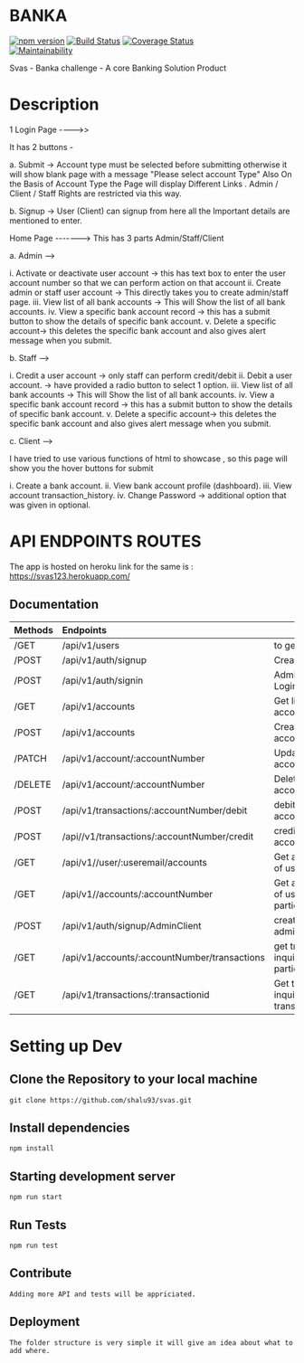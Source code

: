 # BANKA

[![npm version](https://badge.fury.io/js/heroku-api-plugin.svg)](http://badge.fury.io/js/heroku-api-plugin)
[![Build Status](https://travis-ci.com/shalu93/svas.svg?branch=master)](https://travis-ci.com/shalu93/svas)
[![Coverage Status](https://coveralls.io/repos/github/shalu93/svas/badge.svg?branch=testing-tests-travis-ci)](https://coveralls.io/github/shalu93/svas)  
[![Maintainability](https://api.codeclimate.com/v1/badges/6f9d176365640932903b/maintainability)](https://codeclimate.com/github/shalu93/svas)
 
Svas - Banka challenge - A core Banking Solution Product

# Description

1 Login Page ---->>

It has 2 buttons - 

a. Submit -> Account type must be selected before submitting otherwise it will show blank page with a message "Please select account Type" Also On the Basis of Account Type the Page will display Different Links . Admin / Client / Staff Rights are restricted via this way.

b. Signup -> User (Client) can signup from here all the Important details are mentioned to enter.

Home Page ------->
This has 3 parts Admin/Staff/Client

a. Admin -->

i. Activate or deactivate user account -> this has text box to enter the user account number so that we can perform action on that account ii. Create admin or staff user account -> This directly takes you to create admin/staff page. iii. View list of all bank accounts -> This will Show the list of all bank accounts. iv. View a specific bank account record -> this has a submit button to show the details of specific bank account. v. Delete a specific account-> this deletes the specific bank account and also gives alert message when you submit.

b. Staff -->

i. Credit a user account -> only staff can perform credit/debit ii. Debit a user account. -> have provided a radio button to select 1 option. iii. View list of all bank accounts -> This will Show the list of all bank accounts. iv. View a specific bank account record -> this has a submit button to show the details of specific bank account. v. Delete a specific account-> this deletes the specific bank account and also gives alert message when you submit.

c. Client -->

I have tried to use various functions of html to showcase , so this page will show you the hover buttons for submit

i. Create a bank account. ii. View bank account profile (dashboard). iii. View account transaction_history. iv. Change Password -> additional option that was given in optional.

# API ENDPOINTS ROUTES

The app is hosted on heroku link for the same is : https://svas123.herokuapp.com/

## Documentation
| Methods | Endpoints | Actions |
| :----- | :----- | ----- |
| /GET | /api/v1/users | to get all users |
| /POST | /api/v1/auth/signup | Creating a User |
| /POST | /api/v1/auth/signin | Admin/Staff/Client Login |
| /GET | /api/v1/accounts | Get list of all accounts |
| /POST | /api/v1/accounts | Create a net account |
| /PATCH | /api/v1/account/:accountNumber | Update specified account |
| /DELETE | /api/v1/account/:accountNumber | Delete specified account |
| /POST | /api/v1/transactions/:accountNumber/debit | debit specified account |
| /POST | /api//v1/transactions/:accountNumber/credit | credit specified account |
| /GET | /api/v1//user/:useremail/accounts | Get account info of user via email |
| /GET | /api/v1//accounts/:accountNumber | Get account info of user via particular account |
| /POST | /api/v1/auth/signup/AdminClient | creating admin/staff user |
| /GET | /api/v1/accounts/:accountNumber/transactions | get transaction inquiry of a particular account |
| /GET | /api/v1/transactions/:transactionid | Get transaction inquiry via transaction id |


# Setting up Dev

## Clone the Repository to your local machine <br/>
```
git clone https://github.com/shalu93/svas.git
``` 

## Install dependencies <br/>
``` 
npm install
```

## Starting development server <br/> 
``` 
npm run start
```

## Run Tests <br/>
```
npm run test
```
## Contribute
```
Adding more API and tests will be appriciated.
```
## Deployment
```
The folder structure is very simple it will give an idea about what to add where.
```

